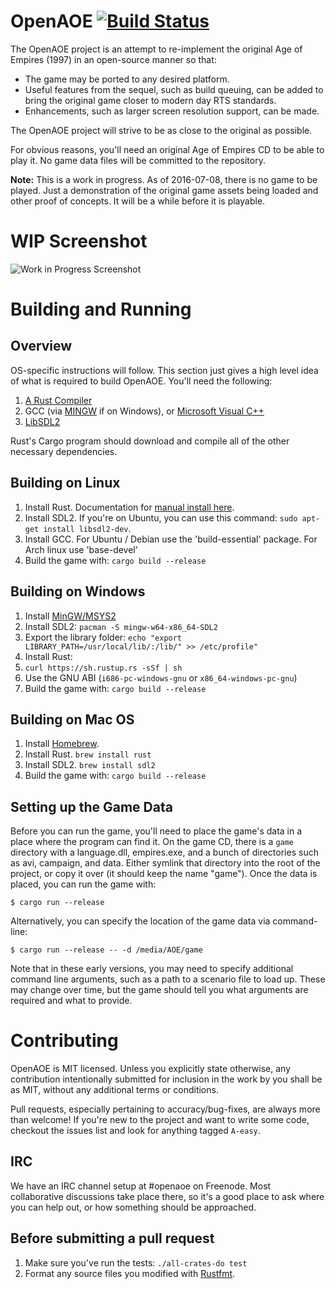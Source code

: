 # OpenAOE [![Build Status](https://travis-ci.org/angered-ghandi/OpenAOE.svg?branch=master)](https://travis-ci.org/angered-ghandi/OpenAOE)

The OpenAOE project is an attempt to re-implement the original Age of Empires (1997)
in an open-source manner so that:

 - The game may be ported to any desired platform.
 - Useful features from the sequel, such as build queuing, can be added to bring the original game closer to modern day RTS standards.
 - Enhancements, such as larger screen resolution support, can be made.

The OpenAOE project will strive to be as close to the original as possible.

For obvious reasons, you'll need an original Age of Empires CD to be able to
play it. No game data files will be committed to the repository.

**Note:** This is a work in progress. As of 2016-07-08, there is no game to be played. Just a demonstration of the original game assets being loaded and other proof of concepts. It will be a while before it is playable.

# WIP Screenshot

![Work in Progress Screenshot](https://cloud.githubusercontent.com/assets/20009343/16906794/daccd474-4c71-11e6-90ec-6821e5797b5c.png)

# Building and Running

## Overview

OS-specific instructions will follow. This section just gives a high level idea of what is required to build OpenAOE. You'll need the following:

1. [A Rust Compiler](https://www.rust-lang.org)
2. GCC (via [MINGW](http://www.mingw.org/) if on Windows), or [Microsoft Visual C++](https://www.visualstudio.com/en-us/visual-studio-homepage-vs.aspx)
3. [LibSDL2](https://www.libsdl.org/)

Rust's Cargo program should download and compile all of the other necessary dependencies.

## Building on Linux

1. Install Rust. Documentation for [manual install here](https://doc.rust-lang.org/book/getting-started.html).
2. Install SDL2. If you're on Ubuntu, you can use this command: `sudo apt-get install libsdl2-dev`.
3. Install GCC. For Ubuntu / Debian use the 'build-essential' package. For Arch linux use 'base-devel'
3. Build the game with: `cargo build --release`

## Building on Windows

1. Install [MinGW/MSYS2](http://msys2.github.io/)
2. Install SDL2: `pacman -S mingw-w64-x86_64-SDL2`
 1. Export the library folder: `echo "export LIBRARY_PATH=/usr/local/lib/:/lib/" >> /etc/profile"`
3. Install Rust:
 1. `curl https://sh.rustup.rs -sSf | sh`
 2. Use the GNU ABI (`i686-pc-windows-gnu` or `x86_64-windows-pc-gnu`)
3. Build the game with: `cargo build --release`

## Building on Mac OS

1. Install [Homebrew](http://brew.sh/).
2. Install Rust. `brew install rust`
3. Install SDL2. `brew install sdl2`
4. Build the game with: `cargo build --release`

## Setting up the Game Data

Before you can run the game, you'll need to place the game's data in a place where the program can find it. On the game CD, there is a `game` directory with a language.dll, empires.exe, and a bunch of directories such as avi, campaign, and data. Either symlink that directory into the root of the project, or copy it over (it should keep the name "game"). Once the data is placed, you can run the game with:

```
$ cargo run --release
```

Alternatively, you can specify the location of the game data via command-line:

```
$ cargo run --release -- -d /media/AOE/game
```

Note that in these early versions, you may need to specify additional command line arguments, such as a path to a scenario file to load up. These may change over time, but the game should tell you what arguments are required and what to provide.

# Contributing

OpenAOE is MIT licensed. Unless you explicitly state otherwise, any contribution intentionally submitted for inclusion in the work by you shall be as MIT, without any additional terms or conditions.

Pull requests, especially pertaining to accuracy/bug-fixes, are always more than welcome! If you're new to the project and want to write some code, checkout the issues list and look for anything tagged `A-easy`.

## IRC

We have an IRC channel setup at #openaoe on Freenode. Most collaborative discussions take place there, so it's a good place to ask where you can help out, or how something should be approached.

## Before submitting a pull request

1. Make sure you've run the tests: `./all-crates-do test`
2. Format any source files you modified with [Rustfmt](https://github.com/rust-lang-nursery/rustfmt).
